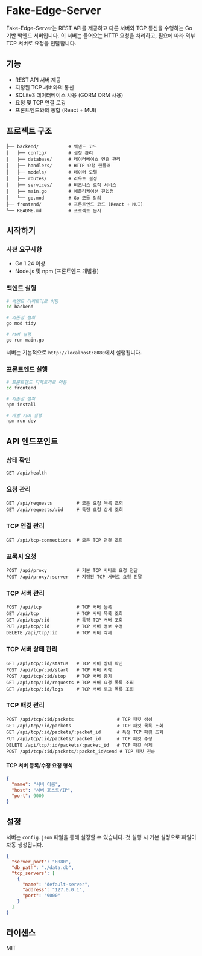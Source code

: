 # Fake-Edge-Server

Fake-Edge-Server는 REST API를 제공하고 다른 서버와 TCP 통신을 수행하는 Go 기반 백엔드 서버입니다. 이 서버는 들어오는 HTTP 요청을 처리하고, 필요에 따라 외부 TCP 서버로 요청을 전달합니다.

## 기능

- REST API 서버 제공
- 지정된 TCP 서버와의 통신
- SQLite3 데이터베이스 사용 (GORM ORM 사용)
- 요청 및 TCP 연결 로깅
- 프론트엔드와의 통합 (React + MUI)

## 프로젝트 구조

```
├── backend/           # 백엔드 코드
│   ├── config/        # 설정 관리
│   ├── database/      # 데이터베이스 연결 관리
│   ├── handlers/      # HTTP 요청 핸들러
│   ├── models/        # 데이터 모델
│   ├── routes/        # 라우트 설정
│   ├── services/      # 비즈니스 로직 서비스
│   ├── main.go        # 애플리케이션 진입점
│   └── go.mod         # Go 모듈 정의
├── frontend/          # 프론트엔드 코드 (React + MUI)
└── README.md          # 프로젝트 문서
```

## 시작하기

### 사전 요구사항

- Go 1.24 이상
- Node.js 및 npm (프론트엔드 개발용)

### 백엔드 실행

```bash
# 백엔드 디렉토리로 이동
cd backend

# 의존성 설치
go mod tidy

# 서버 실행
go run main.go
```

서버는 기본적으로 `http://localhost:8080`에서 실행됩니다.

### 프론트엔드 실행

```bash
# 프론트엔드 디렉토리로 이동
cd frontend

# 의존성 설치
npm install

# 개발 서버 실행
npm run dev
```

## API 엔드포인트

### 상태 확인

```
GET /api/health
```

### 요청 관리

```
GET /api/requests         # 모든 요청 목록 조회
GET /api/requests/:id     # 특정 요청 상세 조회
```

### TCP 연결 관리

```
GET /api/tcp-connections  # 모든 TCP 연결 조회
```

### 프록시 요청

```
POST /api/proxy           # 기본 TCP 서버로 요청 전달
POST /api/proxy/:server   # 지정된 TCP 서버로 요청 전달
```

### TCP 서버 관리

```
POST /api/tcp             # TCP 서버 등록
GET /api/tcp              # TCP 서버 목록 조회
GET /api/tcp/:id          # 특정 TCP 서버 조회
PUT /api/tcp/:id          # TCP 서버 정보 수정
DELETE /api/tcp/:id       # TCP 서버 삭제
```

### TCP 서버 상태 관리

```
GET /api/tcp/:id/status   # TCP 서버 상태 확인
POST /api/tcp/:id/start   # TCP 서버 시작
POST /api/tcp/:id/stop    # TCP 서버 중지
GET /api/tcp/:id/requests # TCP 서버 요청 목록 조회
GET /api/tcp/:id/logs     # TCP 서버 로그 목록 조회
```

### TCP 패킷 관리

```
POST /api/tcp/:id/packets                # TCP 패킷 생성
GET /api/tcp/:id/packets                 # TCP 패킷 목록 조회
GET /api/tcp/:id/packets/:packet_id      # 특정 TCP 패킷 조회
PUT /api/tcp/:id/packets/:packet_id      # TCP 패킷 수정
DELETE /api/tcp/:id/packets/:packet_id   # TCP 패킷 삭제
POST /api/tcp/:id/packets/:packet_id/send # TCP 패킷 전송
```

#### TCP 서버 등록/수정 요청 형식

```json
{
  "name": "서버 이름",
  "host": "서버 호스트/IP",
  "port": 9000
}
```

## 설정

서버는 `config.json` 파일을 통해 설정할 수 있습니다. 첫 실행 시 기본 설정으로 파일이 자동 생성됩니다.

```json
{
  "server_port": "8080",
  "db_path": "./data.db",
  "tcp_servers": [
    {
      "name": "default-server",
      "address": "127.0.0.1",
      "port": "9000"
    }
  ]
}
```

## 라이센스

MIT
